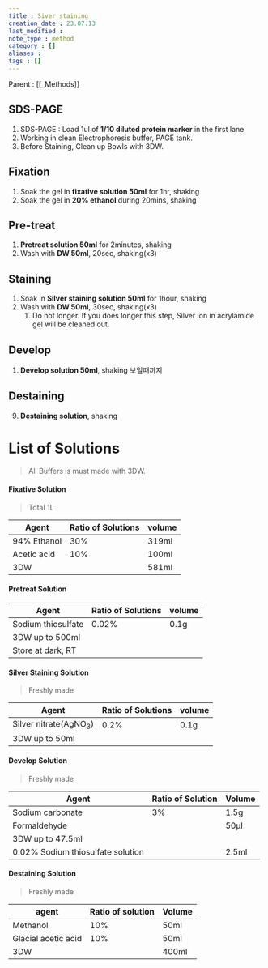 ```yaml
---
title : Siver staining
creation_date : 23.07.13
last_modified :
note_type : method
category : []
aliases : 
tags : []
---
```


Parent : [[_Methods]]

## SDS-PAGE

1. SDS-PAGE : Load 1ul of **1/10 diluted protein marker** in the first lane
2. Working in clean Electrophoresis buffer, PAGE tank.
3. Before Staining, Clean up Bowls with 3DW.
## Fixation
1. Soak the gel in **fixative solution 50ml** for 1hr, shaking
2. Soak the gel in **20% ethanol** during 20mins, shaking
## Pre-treat
1. **Pretreat solution 50ml** for 2minutes, shaking
2. Wash with **DW 50ml**, 20sec, shaking(x3)

## Staining
1. Soak in **Silver staining solution 50ml** for 1hour, shaking
2. Wash with **DW 50ml**, 30sec, shaking(x3)
	1. Do not longer. If you does longer this step, Silver ion in acrylamide gel will be cleaned out.
## Develop
1. **Develop solution 50ml**, shaking 보일때까지
## Destaining
9. **Destaining solution**, shaking
# List of Solutions
> All Buffers is must made with 3DW.
#### Fixative Solution
>Total 1L

| Agent       | Ratio of Solutions | volume | 
| ----------- | ------------------ | ------ |
| 94% Ethanol | 30%                | 319ml  |
| Acetic acid | 10%                | 100ml  |
| 3DW          |                    | 581ml  |
#### Pretreat Solution

| Agent              | Ratio of Solutions | volume | 
| ------------------ | ------------------ | ------ |
| Sodium thiosulfate | 0.02%              | 0.1g   |
| 3DW up to 500ml     |                    |        |
| Store at dark, RT  |                    |        |
#### Silver Staining Solution
>Freshly made 

| Agent          | Ratio of Solutions | volume | 
| -------------- | ------------------ | ------ |
| Silver nitrate(AgNO<sub>3</sub>) | 0.2%               | 0.1g   |
| 3DW up to 50ml  |                    |        |
#### Develop Solution
> Freshly made

| Agent                             | Ratio of Solution | Volume | 
| --------------------------------- | ----------------- | ------ |
| Sodium carbonate                  | 3%                | 1.5g   |
| Formaldehyde                      |                   | 50μl   |
| 3DW up to 47.5ml                   |                   |        |
| 0.02% Sodium thiosulfate solution |                   | 2.5ml  |
#### Destaining Solution
>Freshly made 

| agent               | Ratio of solution | Volume |
| ------------------- | ----------------- | ------ |
| Methanol            | 10%               | 50ml   |
| Glacial acetic acid | 10%               | 50ml   |
| 3DW                  |                   | 400ml  |